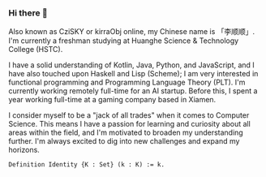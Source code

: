 ### Hi there 👋

Also known as CziSKY or kirraObj online, my Chinese name is 「李顺顺」. I'm currently a freshman studying at Huanghe Science & Technology College (HSTC).

I have a solid understanding of Kotlin, Java, Python, and JavaScript, and I have also touched upon Haskell and Lisp (Scheme); I am very interested in functional programming and Programming Language Theory (PLT). I'm currently working remotely full-time for an AI startup. Before this, I spent a year working full-time at a gaming company based in Xiamen.

I consider myself to be a "jack of all trades" when it comes to Computer Science. This means I have a passion for learning and curiosity about all areas within the field, and I'm motivated to broaden my understanding further. I'm always excited to dig into new challenges and expand my horizons.

```coq
Definition Identity {K : Set} (k : K) := k.
```
